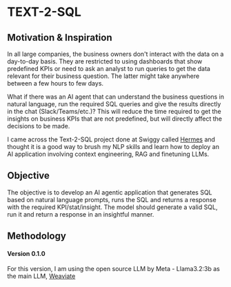 # TEXT-2-SQL

## Motivation & Inspiration

In all large companies, the business owners don't interact with the data on a day-to-day basis. They are restricted to using dashboards that show predefined KPIs or need to ask an analyst to run queries to get the data relevant for their business question. The latter might take anywhere between a few hours to few days.

What if there was an AI agent that can understand the business questions in natural language, run the required SQL queries and give the results directly in the chat (Slack/Teams/etc.)? This will reduce the time required to get the insights on business KPIs that are not predefined, but will directly affect the decisions to be made.

I came across the Text-2-SQL project done at Swiggy called [Hermes](https://bytes.swiggy.com/hermes-a-text-to-sql-solution-at-swiggy-81573fb4fb6e) and thought it is a good way to brush my NLP skills and learn how to deploy an AI application involving context engineering, RAG and finetuning LLMs.

## Objective

The objective is to develop an AI agentic application that generates SQL based on natural language prompts, runs the SQL and returns a response with the required KPI/stat/insight. The model should generate a valid SQL, run it and return a response in an insightful manner.

## Methodology

#### Version 0.1.0

For this version, I am using the open source LLM by Meta - Llama3.2:3b as the main LLM, [Weaviate](https://weaviate.io)
